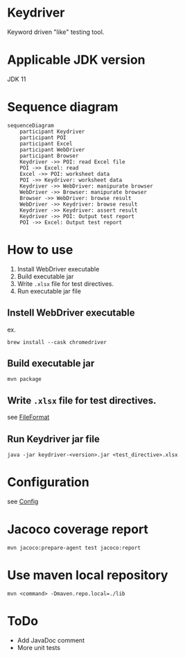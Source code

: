 Keydriver
====

Keyword driven "like" testing tool.

# Applicable JDK version

JDK 11

# Sequence diagram

```mermaid
sequenceDiagram
    participant Keydriver
    participant POI
    participant Excel
    participant WebDriver
    participant Browser
    Keydriver ->> POI: read Excel file
    POI ->> Excel: read
    Excel ->> POI: worksheet data
    POI ->> Keydriver: worksheet data
    Keydriver ->> WebDriver: manipurate browser
    WebDriver ->> Browser: manipurate browser
    Browser ->> WebDriver: browse result
    WebDriver ->> Keydriver: browse result
    Keydriver ->> Keydriver: assert result
    Keydriver ->> POI: Output test report
    POI ->> Excel: Output test report
```

# How to use

1. Install WebDriver executable
2. Build executable jar
3. Write ```.xlsx``` file for test directives.
4. Run executable jar file

## Instell WebDriver executable

ex.
```
brew install --cask chromedriver
```

## Build executable jar

```
mvn package
```

## Write ```.xlsx``` file for test directives.

see [FileFormat](doc/FileFormat.md)

## Run Keydriver jar file

```
java -jar keydriver-<version>.jar <test_directive>.xlsx
```

# Configuration

see [Config](doc/Config.md)

# Jacoco coverage report

```shell
mvn jacoco:prepare-agent test jacoco:report
```

# Use maven local repository

```shell
mvn <command> -Dmaven.repo.local=./lib
```

# ToDo

- Add JavaDoc comment
- More unit tests
